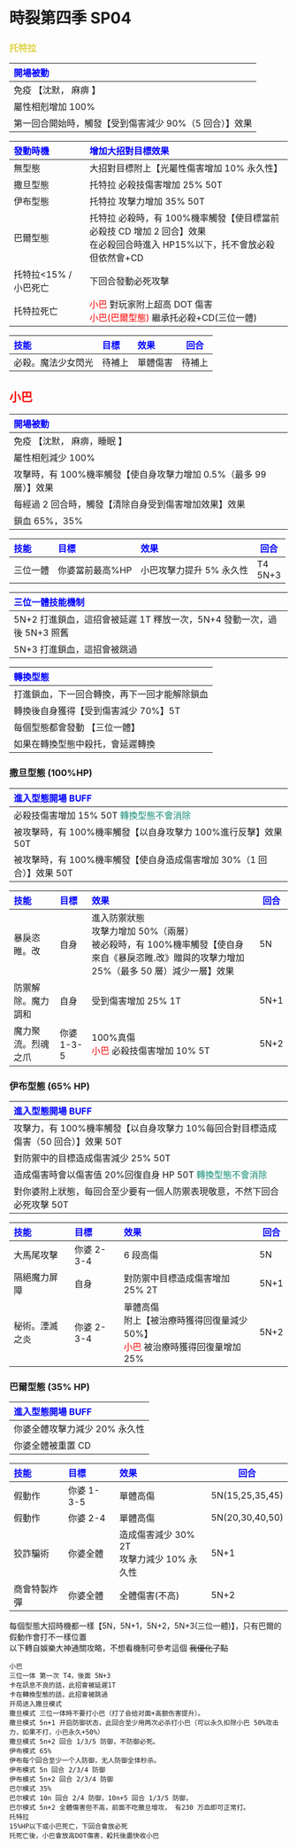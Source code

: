 # 時裂第四季 SP04

### <span style="color:#DFD244">托特拉</span>

| <span style="color:blue">開場被動</span>               |
| :----------------------------------------------------- |
| 免疫 【沈默， 麻痹 】                                  |
| 屬性相剋增加 100%                                      |
| 第一回合開始時，觸發【受到傷害減少 90%（5 回合）】效果 |

| <span style="color:blue"> 發動時機 </span> | <span style="color:blue"> 增加大招對目標效果</span>                                                                                  |
| :----------------------------------------- | :----------------------------------------------------------------------------------------------------------------------------------- |
| 無型態                                     | 大招對目標附上【光屬性傷害增加 10% 永久性】                                                                                          |
| 撒旦型態                                   | 托特拉 必殺技傷害增加 25% 50T                                                                                                        |
| 伊布型態                                   | 托特拉 攻擊力增加 35% 50T                                                                                                            |
| 巴爾型態                                   | 托特拉 必殺時，有 100%機率觸發【使目標當前必殺技 CD 增加 2 回合】效果<br>在必殺回合時進入 HP15%以下，托不會放必殺但依然會+CD         |
| 托特拉<15% / 小巴死亡                      | 下回合發動必死攻擊                                                                                                                   |
| 托特拉死亡                                 | <span style="color:red">小巴</span> 對玩家附上超高 DOT 傷害<br><span style="color:red">小巴(巴爾型態)</span> 繼承托必殺+CD(三位一體) |

| <span style="color:blue"> 技能</span> | <span style="color:blue"> 目標</span> | <span style="color:blue"> 效果</span> | <span style="color:blue"> 回合 </span> |
| :------------------------------------ | :------------------------------------ | :------------------------------------ | -------------------------------------- |
| 必殺。魔法少女閃光                    | 待補上                                | 單體傷害                              | 待補上                                 |

## <span style="color:red">小巴</span>

| <span style="color:blue"> 開場被動 </span>                         |
| :----------------------------------------------------------------- |
| 免疫 【沈默， 麻痹，睡眠 】                                        |
| 屬性相剋減少 100%                                                  |
| 攻擊時，有 100%機率觸發【使自身攻擊力增加 0.5%（最多 99 層）】效果 |
| 每經過 2 回合時，觸發【清除自身受到傷害增加效果】效果              |
| 鎖血 65%，35%                                                      |

| <span style="color:blue"> 技能</span> | <span style="color:blue"> 目標</span> | <span style="color:blue"> 效果</span> | <span style="color:blue"> 回合 </span> |
| :------------------------------------ | :------------------------------------ | :------------------------------------ | -------------------------------------- |
| 三位一體                              | 你婆當前最高%HP                       | 小巴攻擊力提升 5% 永久性              | T4<br>5N+3                             |

| <span style="color:blue"> 三位一體技能機制 </span>                     |
| :--------------------------------------------------------------------- |
| 5N+2 打進鎖血，這招會被延遲 1T 釋放一次，5N+4 發動一次，過後 5N+3 照舊 |
| 5N+3 打進鎖血，這招會被跳過                                            |

| <span style="color:blue"> 轉換型態 </span>   |
| :------------------------------------------- |
| 打進鎖血，下一回合轉換，再下一回才能解除鎖血 |
| 轉換後自身獲得【受到傷害減少 70%】5T         |
| 每個型態都會發動 【三位一體】                |
| 如果在轉換型態中殺托，會延遲轉換             |

### 撒旦型態 (100%HP)

| <span style="color:blue"> 進入型態開場 BUFF </span>                        |
| :------------------------------------------------------------------------- |
| 必殺技傷害增加 15% 50T <span style="color:#138D75">轉換型態不會消除</span> |
| 被攻擊時，有 100%機率觸發【以自身攻擊力 100%進行反擊】效果 50T             |
| 被攻擊時，有 100%機率觸發【使自身造成傷害增加 30%（1 回合）】效果 50T      |

| <span style="color:blue"> 技能</span> | <span style="color:blue"> 目標</span> | <span style="color:blue"> 效果</span>                                                                                                          | <span style="color:blue"> 回合 </span> |
| :------------------------------------ | :------------------------------------ | :--------------------------------------------------------------------------------------------------------------------------------------------- | -------------------------------------- |
| 暴戾恣睢。改                          | 自身                                  | 進入防禦狀態<br>攻擊力增加 50%（兩層）<br>被必殺時，有 100%機率觸發【使自身來自《暴戾恣睢.改》贈與的攻擊力增加 25%（最多 50 層）減少一層】效果 | 5N                                     |
| 防禦解除。魔力調和                    | 自身                                  | 受到傷害增加 25% 1T                                                                                                                            | 5N+1                                   |
| 魔力聚流。烈魂之爪                    | 你婆 1-3-5                            | 100%真傷<br><span style="color:red">小巴</span> 必殺技傷害增加 10% 5T                                                                          | 5N+2                                   |

### 伊布型態 (65% HP)

| <span style="color:blue"> 進入型態開場 BUFF </span>                                         |
| :------------------------------------------------------------------------------------------ |
| 攻擊力，有 100%機率觸發【以自身攻擊力 10%每回合對目標造成傷害（50 回合）】效果 50T          |
| 對防禦中的目標造成傷害減少 25% 50T                                                          |
| 造成傷害時會以傷害值 20%回復自身 HP 50T <span style="color:#138D75">轉換型態不會消除</span> |
| 對你婆附上狀態，每回合至少要有一個人防禦表現敬意，不然下回合必死攻擊 50T                    |

| <span style="color:blue"> 技能</span> | <span style="color:blue"> 目標</span> | <span style="color:blue"> 效果</span>                                                                            | <span style="color:blue"> 回合 </span> |
| :------------------------------------ | :------------------------------------ | :--------------------------------------------------------------------------------------------------------------- | -------------------------------------- |
| 大馬尾攻擊                            | 你婆 2-3-4                            | 6 段高傷                                                                                                         | 5N                                     |
| 隔絕魔力屏障                          | 自身                                  | 對防禦中目標造成傷害增加 25% 2T                                                                                  | 5N+1                                   |
| 秘術。湮滅之炎                        | 你婆 2-3-4                            | 單體高傷<br>附上【被治療時獲得回復量減少 50%】<br><span style="color:red">小巴</span> 被治療時獲得回復量增加 25% | 5N+2                                   |

### 巴爾型態 (35% HP)

| <span style="color:blue"> 進入型態開場 BUFF </span> |
| :-------------------------------------------------- |
| 你婆全體攻擊力減少 20% 永久性                       |
| 你婆全體被重置 CD                                   |

| <span style="color:blue"> 技能</span> | <span style="color:blue"> 目標</span> | <span style="color:blue"> 效果</span>        | <span style="color:blue"> 回合 </span> |
| :------------------------------------ | :------------------------------------ | :------------------------------------------- | -------------------------------------- |
| 假動作                                | 你婆 1-3-5                            | 單體高傷                                     | 5N(15,25,35,45)                        |
| 假動作                                | 你婆 2-4                              | 單體高傷                                     | 5N(20,30,40,50)                        |
| 狡詐騙術                              | 你婆全體                              | 造成傷害減少 30% 2T<br>攻擊力減少 10% 永久性 | 5N+1                                   |
| 商會特製炸彈                          | 你婆全體                              | 全體傷害(不高)                               | 5N+2                                   |

每個型態大招時機都一樣【5N，5N+1，5N+2，5N+3(三位一體)】，只有巴爾的假動作會打不一樣位置
<br>以下轉自娛樂大神通關攻略，不想看機制可參考這個 ~~我優化了點~~

```
小巴
三位一体 第一次 T4，後面 5N+3
卡在訊息不良的話，此招會被延遲1T
卡在轉換型態的話，此招會被跳過
开局进入撒旦模式
撒旦模式 三位一体時不要打小巴（打了会给对面+高额伤害提升）。
撒旦模式 5n+1 开启防御状态，此回合至少用两次必杀打小巴（可以永久扣除小巴 50%攻击力，如果不打，小巴永久+50%）
撒旦模式 5n+2 回合 1/3/5 防御，不防御必死。
伊布模式 65%
伊布每个回合至少一个人防御，无人防御全体秒杀。
伊布模式 5n 回合 2/3/4 防御
伊布模式 5n+2 回合 2/3/4 防御
巴尔模式 35%
巴尔模式 10n 回合 2/4 防御，10n+5 回合 1/3/5 防御，
巴尔模式 5n+2 全體傷害但不高，前面不吃撒旦增攻， 有230 万血即可正常打。
托特拉
15%HP以下或小巴死亡，下回合會放必死
托死亡後，小巴會放高DOT傷害，殺托後盡快收小巴
```
